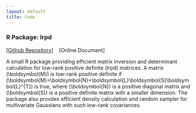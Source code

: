 ```yaml
---
layout: default
title: Code
---
```


<div id="pub-container">

<!-- lrpd -->
<div class="pub-main">
<h3>R Package: lrpd</h3>
<p>[<a href="https://github.com/ericyewang/R-Package-lrpd">Github Repository</a>]&nbsp;&nbsp;&nbsp; [Online Document]&nbsp;&nbsp;&nbsp;</p>

<div class="pub-sub">

A small R package providing efficient matrix inversion and determinant calculation for low-rank positive definite (lrpd) matrices. A matrix \(\boldsymbol{M}\) is low-rank positive definite if \(\boldsymbol{M}=\boldsymbol{N}+\boldsymbol{L}\boldsymbol{S}\boldsymbol{L}^{T}\) is true, where \(\boldsymbol{N}\) is a positive diagonal matrix and \(\boldsymbol{S}\) is a positive definite matrix with a smaller dimension. The package also provdes efficient density calculation and random sampler for multivariate Gaussians with such low-rank covariances.

</div>
</div>

<!-- A new one below -->

</div>
